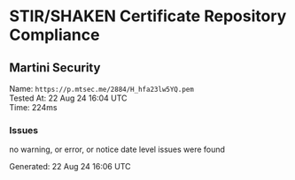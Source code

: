 # STIR/SHAKEN Certificate Repository Compliance

## Martini Security

Name: `https://p.mtsec.me/2884/H_hfa23lw5YQ.pem`\
Tested At: 22 Aug 24 16:04 UTC\
Time: 224ms

### Issues

no warning, or error, or notice date level issues were found

Generated: 22 Aug 24 16:06 UTC